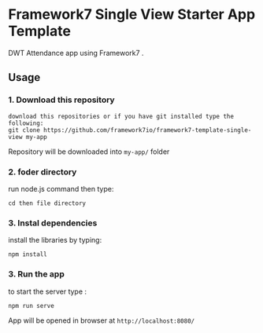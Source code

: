 # Framework7 Single View Starter App Template

DWT Attendance app using Framework7 .

## Usage

### 1. Download this repository
```
download this repositories or if you have git installed type the following:
git clone https://github.com/framework7io/framework7-template-single-view my-app
```

Repository will be downloaded into `my-app/` folder

### 2. foder directory

run node.js command then type:
```
cd then file directory
```

### 3. Instal dependencies

install the libraries by typing:
```
npm install
```

### 3. Run the app
 to start the server type :
```
npm run serve
```

App will be opened in browser at `http://localhost:8080/`


